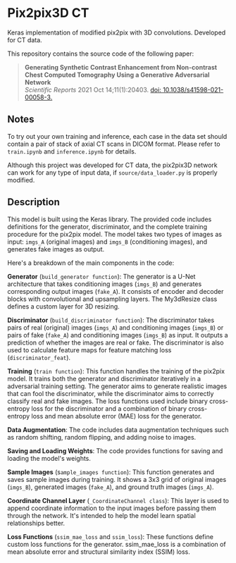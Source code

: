# Pix2pix3D CT

<p>Keras implementation of modified pix2pix with 3D convolutions. Developed for CT data.</p>
<p>This repository contains the source code of the following paper:</p>
<blockquote>
  <p>
    <strong>Generating Synthetic Contrast Enhancement from Non-contrast Chest Computed Tomography Using a Generative Adversarial Network</strong>
    <br>
    <i>Scientific Reports</i> 2021 Oct 14;11(1):20403. <a href="https://doi.org/10.1038/s41598-021-00058-3">doi: 10.1038/s41598-021-00058-3.</a>
  </p>
</blockquote>

## Notes
<p>To try out your own training and inference, each case in the data set should contain a pair of stack of axial CT scans in DICOM format. Please refer to <code>train.ipynb</code> and <code>inference.ipynb</code> for details.</p>
<p>Although this project was developed for CT data, the pix2pix3D network can work for any type of input data, if <code>source/data_loader.py</code> is properly modified.</p>

## Description
This model is built using the Keras library. The provided code includes definitions for the generator, discriminator, and the complete training procedure for the pix2pix model. The model takes two types of images as input: `imgs_A` (original images) and `imgs_B` (conditioning images), and generates fake images as output.

Here's a breakdown of the main components in the code:

**Generator** (``build_generator function``): The generator is a U-Net architecture that takes conditioning images (`imgs_B`) and generates corresponding output images (`fake_A`). It consists of encoder and decoder blocks with convolutional and upsampling layers. The My3dResize class defines a custom layer for 3D resizing.

**Discriminator** (``build_discriminator function``): The discriminator takes pairs of real (original) images (`imgs_A`) and conditioning images (`imgs_B`) or pairs of fake (`fake_A`) and conditioning images (`imgs_B`) as input. It outputs a prediction of whether the images are real or fake. The discriminator is also used to calculate feature maps for feature matching loss (`discriminator_feat`).

**Training** (``train function``): This function handles the training of the pix2pix model. It trains both the generator and discriminator iteratively in a adversarial training setting. The generator aims to generate realistic images that can fool the discriminator, while the discriminator aims to correctly classify real and fake images. The loss functions used include binary cross-entropy loss for the discriminator and a combination of binary cross-entropy loss and mean absolute error (MAE) loss for the generator.

**Data Augmentation**: The code includes data augmentation techniques such as random shifting, random flipping, and adding noise to images.

**Saving and Loading Weights**: The code provides functions for saving and loading the model's weights.

**Sample Images** (s``ample_images function``): This function generates and saves sample images during training. It shows a 3x3 grid of original images (`imgs_B`), generated images (`fake_A`), and ground truth images (`imgs_A`).

**Coordinate Channel Layer** (``_CoordinateChannel class``): This layer is used to append coordinate information to the input images before passing them through the network. It's intended to help the model learn spatial relationships better.

**Loss Functions** (``ssim_mae_loss`` and ``ssim_loss``): These functions define custom loss functions for the generator. ssim_mae_loss is a combination of mean absolute error and structural similarity index (SSIM) loss.
